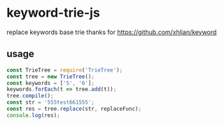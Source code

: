 # keyword-trie-js
replace keywords base trie
thanks for https://github.com/xhlian/keyword


## usage
``` js
const TrieTree = require('TrieTree');
const tree = new TrieTree();
const keywords = ['5', '6'];
keywords.forEach(t => tree.add(t));
tree.compile();
const str = '555test661555';
const res = tree.replace(str, replaceFunc);
console.log(res);
```
